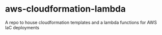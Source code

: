 # aws-cloudformation-lambda
A repo to house cloudformation templates and a lambda functions for AWS IaC deployments

